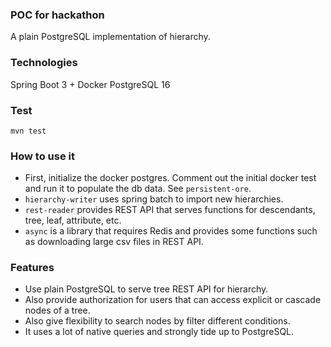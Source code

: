 ### POC for hackathon

A plain PostgreSQL implementation of hierarchy.

### Technologies
Spring Boot 3 + Docker PostgreSQL 16

### Test
`mvn test`

### How to use it
* First, initialize the docker postgres. Comment out the initial docker test and run it to populate the db data. See `persistent-ore`.
* `hierarchy-writer` uses spring batch to import new hierarchies.
* `rest-reader` provides REST API that serves functions for descendants, tree, leaf, attribute, etc.
* `async` is a library that requires Redis and provides some functions such as downloading large csv files in REST API.

### Features
* Use plain PostgreSQL to serve tree REST API for hierarchy.
* Also provide authorization for users that can access explicit or cascade nodes of a tree.
* Also give flexibility to search nodes by filter different conditions.
* It uses a lot of native queries and strongly tide up to PostgreSQL.

